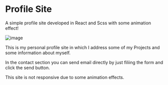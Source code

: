 # Profile Site
A simple profile site developed in React and Scss with some animation effect!

![image](https://user-images.githubusercontent.com/51444484/187639424-7360fa92-e181-4000-a660-38ead54624fa.png)

This is my personal profile site in which I address some of my Projects and some information about myself.

In the contact section you can send email directly by just filiing the form and click the send button.

This site is not responsive due to some animation effects.
